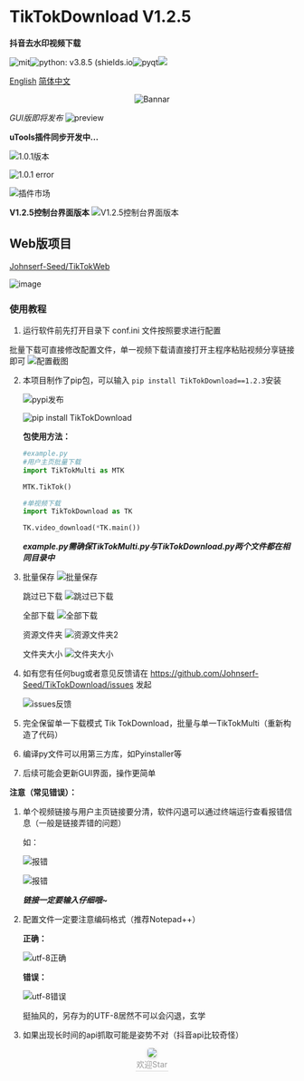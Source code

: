 # TikTokDownload V1.2.5
**抖音去水印视频下载**

![mit](https://img.shields.io/badge/license-MIT-blue)![python: v3.8.5 (shields.io](https://img.shields.io/badge/python-v3.8.5-green)![pyqt](https://img.shields.io/badge/Qt5-v5.14.3-red)<a target="_blank" href="http://mail.qq.com/cgi-bin/qm_share?t=qm_mailme&email=PFZTVFJPWU5aEU9ZWVh8WlNEUV1VUBJfU1E" style="text-decoration:none;"><img src="http://rescdn.qqmail.com/zh_CN/htmledition/images/function/qm_open/ico_mailme_11.png"/></a>

[English](README-EN.md) [简体中文](README.md)

<a><div align=center>![Bannar](https://tva1.sinaimg.cn/large/006908GAly1gqg5fvxuutj30dw0dwt99.jpg)</div></a>

*GUI版即将发布*
![preview](https://tvax1.sinaimg.cn/large/006908GAly1gytdof69rrj30p00godhe.jpg)

**uTools插件同步开发中...**

![1.0.1版本](https://tva4.sinaimg.cn/large/006908GAgy1gtbtg4t2n3j30ma02y40d.jpg)

![1.0.1 error](https://tvax1.sinaimg.cn/large/006908GAgy1gtbtgut1njj30ma02ygmk.jpg)

![插件市场](https://tva1.sinaimg.cn/large/006908GAgy1gtbtie2kuzj30pk0gqtd3.jpg)

**V1.2.5控制台界面版本**
![V1.2.5控制台界面版本](https://tvax2.sinaimg.cn/large/006908GAly1gyuycwma5lj30ux0qstiz.jpg)

## Web版项目

[Johnserf-Seed/TikTokWeb](https://github.com/Johnserf-Seed/TikTokWeb)

![image](https://tvax3.sinaimg.cn/large/006908GAly1h1e6e0mjmbj30m217a168.jpg)


### 使用教程

1. 运行软件前先打开目录下 conf.ini 文件按照要求进行配置

  批量下载可直接修改配置文件，单一视频下载请直接打开主程序粘贴视频分享链接即可
  ![配置截图](https://tvax1.sinaimg.cn/large/006908GAly1gqg5b6fbvsj30ng09iwes.jpg)

2. 本项目制作了pip包，可以输入 ``` pip install TikTokDownload==1.2.3 ```安装

   ![pypi发布](https://tvax3.sinaimg.cn/large/006908GAly1gqg4j7ppuij30w60nnmxz.jpg)

   ![pip install TikTokDownload](https://tvax3.sinaimg.cn/large/006908GAly1gqg4jfswmxj30ul08xmy8.jpg)

   **包使用方法：**

   ```python
   #example.py
   #用户主页批量下载
   import TikTokMulti as MTK
   
   MTK.TikTok()
   
   #单视频下载
   import TikTokDownload as TK
   
   TK.video_download(*TK.main())
   ```

   ***example.py需确保TikTokMulti.py与TikTokDownload.py两个文件都在相同目录中***

3. 批量保存
   ![批量保存](https://tvax1.sinaimg.cn/large/006908GAly1gqg4d73rryg31bi0hdx6p.gif)
   
	跳过已下载
   ![跳过已下载](https://tva4.sinaimg.cn/large/006908GAly1gt63poph2jj30rt0huwl8.jpg)
   
	全部下载
   ![全部下载](https://tva3.sinaimg.cn/large/006908GAly1gqg4dk7fiyj31cw0mo4qp.jpg)  
   
	资源文件夹
   ![资源文件夹2](https://tva2.sinaimg.cn/large/006908GAly1gn1dim1oojj30q30ertaz.jpg)
   
	文件夹大小
   ![文件夹大小](https://tva3.sinaimg.cn/large/006908GAly1gqg4dny34uj30b10dt0st.jpg)

4. 如有您有任何bug或者意见反馈请在 https://github.com/Johnserf-Seed/TikTokDownload/issues 发起

   ![issues反馈](https://tva3.sinaimg.cn/large/006908GAly1gqg4f0b9kgj31hc0qwmz6.jpg)

5. 完全保留单一下载模式 Tik TokDownload，批量与单一TikTokMulti（重新构造了代码）

6. 编译py文件可以用第三方库，如Pyinstaller等

7. 后续可能会更新GUI界面，操作更简单


**注意（常见错误）：**

1. 单个视频链接与用户主页链接要分清，软件闪退可以通过终端运行查看报错信息（一般是链接弄错的问题）

   如：

   ![报错](https://tvax4.sinaimg.cn/large/006908GAly1gn1dofvcc7j309800k3y9.jpg)

   ![报错](https://tvax2.sinaimg.cn/large/006908GAly1gn1dpoiqhzj306d0193ya.jpg)

   ***链接一定要输入仔细哦~***

2. 配置文件一定要注意编码格式（推荐Notepad++）

   **正确：**

   ![utf-8正确](https://tva1.sinaimg.cn/large/006908GAly1gn1dl6jv3hj30ib09tq3k.jpg)

   **错误：**

   ![utf-8错误](https://tva1.sinaimg.cn/large/006908GAly1gn1dmakebqj30qh03lmx8.jpg)

   挺抽风的，另存为的UTF-8居然不可以会闪退，玄学
   
3. 如果出现长时间的api抓取可能是姿势不对（抖音api比较奇怪）

<center><img style="border-radius: 0.3125em;box-shadow: 0 2px 4px 0 rgba(34,36,38,.12),0 2px 10px 0 rgba(34,36,38,.08);"src="https://tvax4.sinaimg.cn/large/006908GAly1gn1dxspeqeg302s02sdgf.gif"><br><div style="color:orange; border-bottom: 1px solid #d9d9d9;display: inline-block;color: #999;padding: 2px;">欢迎Star</div></center>
